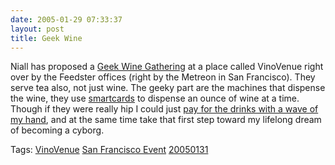 ```yaml
---
date: 2005-01-29 07:33:37
layout: post
title: Geek Wine
---
```


Niall has proposed a [Geek Wine Gathering](http://www.niallkennedy.com/blog/archives/2005/01/geek_wine_gathe.html) at a place called VinoVenue right over by the Feedster offices (right by the Metreon in San Francisco). They serve tea also, not just wine. The geeky part are the machines that dispense the wine, they use [smartcards](http://en.wikipedia.org/wiki/Smartcard) to dispense an ounce of wine at a time. Though if they were really hip I could just [pay for the drinks with a wave of my hand](http://www.worldnetdaily.com/news/article.asp?ARTICLE_ID=38038), and at the same time take that first step toward my lifelong dream of becoming a cyborg.

Tags: [VinoVenue](http://technorati.com/tag/Vino+Venue) [San Francisco Event](http://technorati.com/tag/San+Francisco+Event) [20050131](http://technorati.com/tag/20050131)
